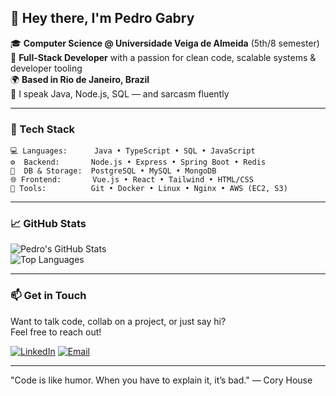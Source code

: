 ## 👋 Hey there, I'm Pedro Gabry

🎓 **Computer Science @ Universidade Veiga de Almeida** (5th/8 semester)  
🧠 **Full-Stack Developer** with a passion for clean code, scalable systems & developer tooling  
🌍 **Based in Rio de Janeiro, Brazil**  
💬 I speak Java, Node.js, SQL — and sarcasm fluently  

---

### 🧰 Tech Stack
```
💻 Languages:      Java • TypeScript • SQL • JavaScript
⚙️  Backend:       Node.js • Express • Spring Boot • Redis
🧠  DB & Storage:  PostgreSQL • MySQL • MongoDB
🌐 Frontend:       Vue.js • React • Tailwind • HTML/CSS
🔧 Tools:          Git • Docker • Linux • Nginx • AWS (EC2, S3)
```

---

### 📈 GitHub Stats

![Pedro's GitHub Stats](https://github-readme-stats.vercel.app/api?username=devpedrobarbosa&show_icons=true&theme=radical&hide_rank=true)  
![Top Languages](https://github-readme-stats.vercel.app/api/top-langs/?username=devpedrobarbosa&layout=compact&theme=radical)

---

### 📫 Get in Touch

Want to talk code, collab on a project, or just say hi?  
Feel free to reach out!

[![LinkedIn](https://img.shields.io/badge/-LinkedIn-0A66C2?style=for-the-badge&logo=linkedin&logoColor=white)]([https://linkedin.com/in/pedrogabry](https://www.linkedin.com/in/pedro-gabry-barbosa-6a1285290/))  
[![Email](https://img.shields.io/badge/-Email-red?style=for-the-badge&logo=gmail&logoColor=white)](mailto:devpedrobarbosa@gmail.com)

---

"Code is like humor. When you have to explain it, it’s bad."
— Cory House

